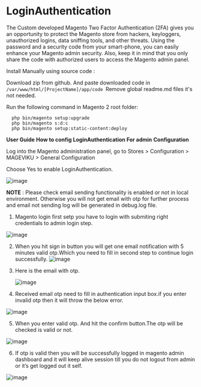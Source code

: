 # LoginAuthentication
The Custom developed Magento Two Factor Authentication (2FA) gives you an opportunity to protect the Magento store from hackers, keyloggers, unauthorized logins, data sniffing tools, and other threats. Using the password and a security code from your smart-phone, you can easily enhance your Magento admin security. Also, keep it in mind that you only share the code with authorized users to access the Magento admin panel.

Install Manually using source code :

  Download zip from github. And paste downloaded code in<code> /var/www/html/[ProjectName]/app/code </code>Remove global readme.md files it's not needed.

Run the following command in Magento 2 root folder:
```
  php bin/magento setup:upgrade
  php bin/magento s:d:c
  php bin/magento setup:static-content:deploy
  ```

**User Guide**
  **How to config LoginAuthentication For admin**
  **Configuration**
  
  Log into the Magento administration panel, go to Stores > Configuration > MAGEVIKU > General Configuration

  Choose Yes to enable LoginAuthentication.

![image](https://user-images.githubusercontent.com/48544769/210317650-c35d22ee-7b62-4171-a0b3-471d7e17100f.png)

**NOTE** : Please check email sending functionality is enabled or not in local environment. Otherwise you will not get email with otp for further process and email not sending log will be generated in debug.log file.


1) Magento login first setp you have to login with submiting right credentials to admin login step.

![image](https://user-images.githubusercontent.com/48544769/210315851-b2a635e9-765f-4615-a914-c137e34053e8.png)

2)  When you hit sign in button you will get one email notification with 5 minutes valid otp.Which you need to fill in second step to continue login successfully.
		![image](https://user-images.githubusercontent.com/48544769/210315899-0b3868ea-98fb-440b-997e-419b32533ed5.png)

3) Here is the email with otp.  

    ![image](https://user-images.githubusercontent.com/48544769/210315969-1eecb63c-a4b6-4bcd-a8fc-2bf3c6dcb0a6.png)


4) Received email otp need to fill in authentication input box.if you enter invalid otp then it will throw the below error. 

![image](https://user-images.githubusercontent.com/48544769/210316132-b531a852-41a5-47d1-824a-8b0d166aa8b4.png)


5) When you enter valid otp. And hit the confirm button.The otp will be checked is valid or not.

![image](https://user-images.githubusercontent.com/48544769/210316171-285e3a08-43f8-4104-b7a9-f7f1900a49b6.png)


6) If otp is valid then you will be successfully logged in magento admin dashboard and it will keep alive session till you do not logout from admin or it’s get logged out it self.

![image](https://user-images.githubusercontent.com/48544769/210316426-36dd1b94-74c9-4174-a835-7a878680f3d3.png)
